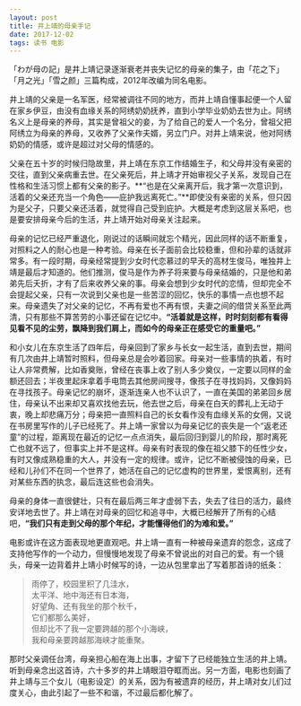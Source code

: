 ```yaml
---
layout: post
title: 井上靖的母亲手记
date: 2017-12-02
tags: 读书 电影
---
```


「わが母の記」是井上靖记录逐渐衰老并丧失记忆的母亲的集子，由「花之下」「月之光」「雪之颜」三篇构成，2012年改编为同名电影。

井上靖的父亲是一名军医，经常被调往不同的地方，而井上靖自懂事起便一个人留在家乡伊豆，由没有血缘关系的阿绣奶奶抚养，直到小学毕业奶奶去世为止。阿绣名义上是母亲的养母，其实是曾祖父的妾，为了给自己的爱人一个名分，曾祖父把阿绣立为母亲的养母，又收养了父亲作夫婿，另立门户。对井上靖来说，他对阿绣奶奶的情感，或许是超过对父母的情感的。

父亲在五十岁的时候归隐故里，井上靖在东京工作结婚生子，和父母并没有亲密的交往，直到父亲病重去世。在父亲死后，井上靖才开始审视父子关系，发现自己在性格和生活习惯上都有父亲的影子。**“也是在父亲离开后，我才第一次意识到，活着的父亲还充当一个角色——庇护我远离死亡。”**即使没有亲密的关系，但只因为是父子，只要父亲还活着，就觉得自己受到庇护。大概是考虑到这层关系吧，也是要安排母亲今后的生活，井上靖开始对母亲关注起来。

母亲的记忆已经严重退化，刚说过的话瞬间就忘个精光，因此同样的话不断重复，对照料之人的耐心也是一种考验。母亲在长子面前会比较稳重，但和孙辈的话就非常多。有一段时期，母亲经常提到少女时代恋慕过的早夭的高材生俊马，唯独井上靖是最后才知道的。他们推测，俊马是作为养子将来要与母亲结婚的，只是他和弟弟先后夭折，才有了后来收养父亲的事。母亲会想到少女时代的恋情，但却完全不会提起父亲，只有一次说到父亲也是一些苦涩的回忆，快乐的事情一点也想不起来。母亲遗失了对父亲的记忆，不再有爱也不再有恨，夫妻之间的借贷关系至此两清，只有那些不算苦劳的小事还留在记忆中。**“活着就是这样，时时刻刻都有看得见看不见的尘劳，飘降到我们肩上，而如今的母亲正在感受它的重量吧。”**

和小女儿在东京生活了四年后，母亲回到了家乡与长女一起生活，直到去世，期间有几次由井上靖暂时照料，但母亲总是会吵着回家。母亲对一些事情的执着，有时让人非常费解，比如香奠账，曾经在丧事上收了别人多少奠仪，一定要以同样的金额还回去；半夜里起床拿着手电筒去其他房间搜寻，像孩子在寻找妈妈，又像妈妈在寻找孩子。母亲记忆的崩坏，逐渐连亲人也不认识了，一直在美国的弟弟回乡居住，母亲认不出来却又喜欢找他去玩，他去世之后，母亲在白天的葬礼上无动于衷，晚上却悲痛万分；母亲把一直照料自己的长女看作没有血缘关系的女佣，又说在书房里写作的儿子已经死了。井上靖一家曾以为母亲记忆的丧失是一个“返老还童”的过程，距离现在最近的记忆一点点消失，最后回归到婴儿的阶段，那时离死亡也就不远了，但事实上并不是这样。母亲有时表现的像在祖父膝下的任性少女，有时又像成熟稳重的大人，并没有一定的规律。或许，记忆不断被侵蚀的母亲，已经和儿孙们不在同一个世界了，她活在自己的记忆虚构的世界里，爱恨离别，还有对某些东西的执念，最后连这些也会消失。

母亲的身体一直很健壮，只有在最后两三年才虚弱下去，失去了往日的活力，最终安详地去世了。井上靖在对母亲的回忆和追寻中，大概已经解开了所有的心结吧，**“我们只有走到父母的那个年纪，才能懂得他们的为难和爱。”**

电影或许在这方面表现地更直观吧。井上靖一直有一种被母亲遗弃的怨念，这成了支持他写作的一个动力，但慢慢地发现了母亲不曾说出的对自己的爱。有一个镜头，母亲一边背着井上靖小时候写的诗，一边从包里拿出了写着那首诗的纸条：
> 雨停了，校园里积了几洼水，  
> 太平洋、地中海还有日本海，  
> 好望角、还有我坐的那个秋千，  
> 它们都那么美好，  
> 但却比不了我一定要跨越的那个小海峡，  
> 我和母亲要跨越那海峡才能重聚。  

那时父亲调任台湾，母亲担心船在海上出事，才留下了已经能独立生活的井上靖。听到母亲念出这首诗，六十多岁的井上靖眼泪夺眶而出。另一方面，电影也刻画了井上靖与三个女儿（电影设定）的关系，因为有被遗弃的经历，井上靖对女儿们过度关心，由此引起了一些不和谐，不过最后都化解了。
